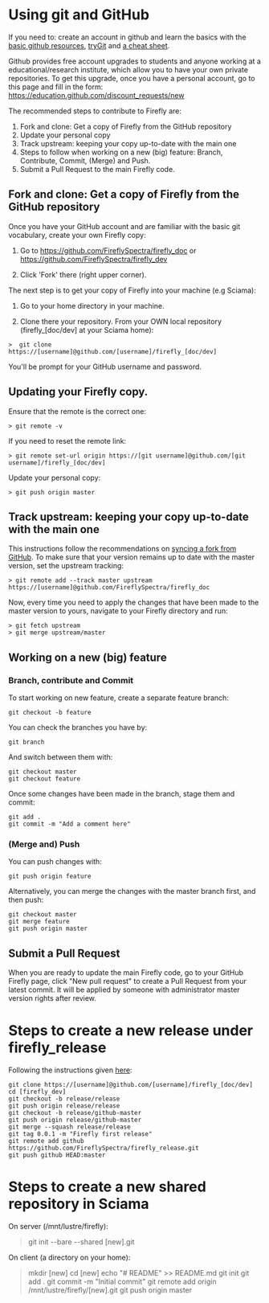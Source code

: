 # Using git and GitHub

If you need to: create an account in github and learn the basics with the [basic github resources](https://help.github.com/articles/git-and-github-learning-resources/), [tryGit](https://try.github.io/levels/1/challenges/1) and [a cheat sheet](https://zeroturnaround.com/rebellabs/git-commands-and-best-practices-cheat-sheet/).

Github provides free account upgrades to students and anyone working at a educational/research institute, which allow you to have your own private repositories. To get this upgrade, once you have a personal account, go to this page and fill in the form: https://education.github.com/discount_requests/new

The recommended steps to contribute to Firefly are:

1. Fork and clone: Get a copy of Firefly from the GitHub repository 
1. Update your personal copy
1. Track upstream: keeping your copy up-to-date with the main one
1. Steps to follow when working on a new (big) feature: Branch, Contribute, Commit, (Merge) and Push.
1. Submit a Pull Request to the main Firefly code.

## Fork and clone: Get a copy of Firefly from the GitHub repository 

Once you have your GitHub account and are familiar with the basic git vocabulary, create your own Firefly copy:

1. Go to https://github.com/FireflySpectra/firefly_doc or https://github.com/FireflySpectra/firefly_dev

2. Click 'Fork' there (right upper corner).
 
The next step is to get your copy of Firefly into your machine (e.g Sciama):

1. Go to your home directory in your machine.

2. Clone there your repository. From your OWN local repository (firefly_[doc/dev] at your Sciama home):

```   
>  git clone https://[username]@github.com/[username]/firefly_[doc/dev]
```

You'll be prompt for your GitHub username and password.

## Updating your Firefly copy.

Ensure that the remote is the correct one: 
```
> git remote -v
```

If you need to reset the remote link:
```
> git remote set-url origin https://[git username]@github.com/[git username]/firefly_[doc/dev]
```
   
Update your personal copy:

```
> git push origin master
```

## Track upstream: keeping your copy up-to-date with the main one

This instructions follow the recommendations on [syncing a fork from GitHub](ttps://help.github.com/articles/syncing-a-fork/). To make sure that your version remains up to date with
the master version, set the upstream tracking:

```
> git remote add --track master upstream https://[username]@github.com/FireflySpectra/firefly_doc
```

Now, every time you need to apply the changes that have been made to the master version to yours, navigate to your Firefly directory and run:

```
> git fetch upstream
> git merge upstream/master
```

## Working on a new (big) feature

### Branch, contribute and Commit

To start working on new feature, create a separate feature branch:

    git checkout -b feature

You can check the branches you have by:

    git branch

And switch between them with:

    git checkout master
    git checkout feature

Once some changes have been made in the branch, stage them
and commit:

    git add .
    git commit -m "Add a comment here"

### (Merge and) Push

You can push changes with:

    git push origin feature

Alternatively, you can merge the changes with the master
branch first, and then push:

    git checkout master
    git merge feature
    git push origin master

## Submit a Pull Request

When you are ready to update the main Firefly code, go to your GitHub Firefly page, click "New pull request" to create a Pull Request from your
latest commit. It will be applied by someone with
administrator master version  rights after review.

# Steps to create a new release under firefly_release

Following the instructions given [here](http://ctarda.com/2015/11/private-development-public-release/):

    git clone https://[username]@github.com/[username]/firefly_[doc/dev]
    cd [firefly_dev]
    git checkout -b release/release
    git push origin release/release
    git checkout -b release/github-master
    git push origin release/github-master
    git merge --squash release/release
    git tag 0.0.1 -m "Firefly first release"
    git remote add github https://github.com/FireflySpectra/firefly_release.git
    git push github HEAD:master

# Steps to create a new shared repository in Sciama

On server (/mnt/lustre/firefly):
> git init --bare --shared [new].git


On client (a directory on your home):
> mkdir [new]
> cd [new]
> echo "# README" >> README.md
> git init
> git add .
> git commit -m "Initial commit"
> git remote add origin /mnt/lustre/firefly/[new].git
> git push origin master

